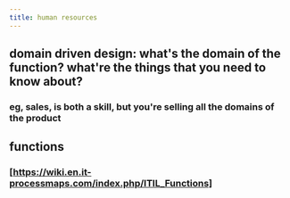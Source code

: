 ```yaml
---
title: human resources
---
```


## domain driven design: what's the domain of the function? what're the things that you need to know about?
### eg, sales, is both a skill, but you're selling all the domains of the product
## functions
### [https://wiki.en.it-processmaps.com/index.php/ITIL_Functions]
###
